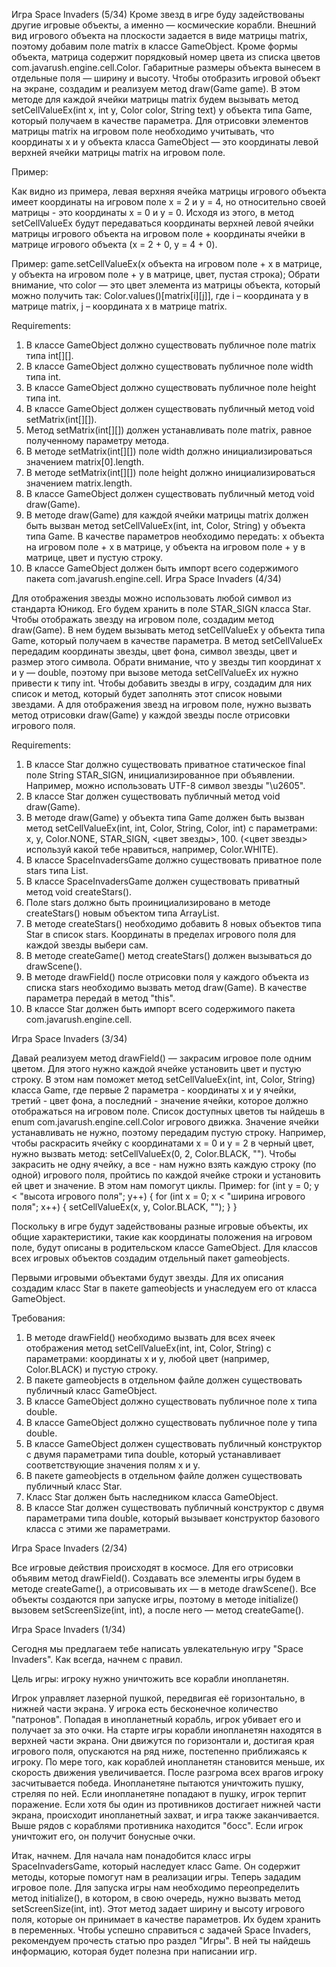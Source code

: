 Игра Space Invaders (5/34)
Кроме звезд в игре буду задействованы другие игровые объекты, а именно — космические корабли. Внешний вид игрового объекта на плоскости задается в виде матрицы matrix, поэтому добавим поле matrix в классе GameObject. Кроме формы объекта, матрица содержит порядковый номер цвета из списка цветов com.javarush.engine.cell.Color. Габаритные размеры объекта вынесем в отдельные поля — ширину и высоту. Чтобы отобразить игровой объект на экране, создадим и реализуем метод draw(Game game). В этом методе для каждой ячейки матрицы matrix будем вызывать метод setCellValueEx(int x, int y, Color color, String text) у объекта типа Game, который получаем в качестве параметра. Для отрисовки элементов матрицы matrix на игровом поле необходимо учитывать, что координаты x и y объекта класса GameObject — это координаты левой верхней ячейки матрицы matrix на игровом поле.

Пример:

Как видно из примера, левая верхняя ячейка матрицы игрового объекта имеет координаты на игровом поле x = 2 и y = 4, но относительно своей матрицы - это координаты x = 0 и y = 0. Исходя из этого, в метод setCellValueEx будут передаваться координаты верхней левой ячейки матрицы игрового объекта на игровом поле + координаты ячейки в матрице игрового объекта (x = 2 + 0, y = 4 + 0).

Пример:
game.setCellValueEx(x объекта на игровом поле + x в матрице, y объекта на игровом поле + y в матрице, цвет, пустая строка);
Обрати внимание, что color — это цвет элемента из матрицы объекта, который можно получить так: Color.values()[matrix[i][j]], где i – координата y в матрице matrix, j – координата x в матрице matrix.


Requirements:
1. В классе GameObject должно существовать публичное поле matrix типа int[][].
2. В классе GameObject должно существовать публичное поле width типа int.
3. В классе GameObject должно существовать публичное поле height типа int.
4. В классе GameObject должен существовать публичный метод void setMatrix(int[][]).
5. Метод setMatrix(int[][]) должен устанавливать поле matrix, равное полученному параметру метода.
6. В методе setMatrix(int[][]) поле width должно инициализироваться значением matrix[0].length.
7. В методе setMatrix(int[][]) поле height должно инициализироваться значением matrix.length.
8. В классе GameObject должен существовать публичный метод void draw(Game).
9. В методе draw(Game) для каждой ячейки матрицы matrix должен быть вызван метод setCellValueEx(int, int, Color, String) у объекта типа Game. В качестве параметров необходимо передать: x объекта на игровом поле + x в матрице, y объекта на игровом поле + y в матрице, цвет и пустую строку.
10. В классе GameObject должен быть импорт всего содержимого пакета com.javarush.engine.cell.
Игра Space Invaders (4/34)

Для отображения звезды можно использовать любой символ из стандарта Юникод. Его будем хранить в поле STAR_SIGN класса Star.
Чтобы отображать звезду на игровом поле, создадим метод draw(Game). В нем будем вызывать метод setCellValueEx у объекта типа Game, который получаем в качестве параметра. В метод setCellValueEx передадим координаты звезды, цвет фона, символ звезды, цвет и размер этого символа. Обрати внимание, что у звезды тип координат x и y — double, поэтому при вызове метода setCellValueEx их нужно привести к типу int. Чтобы добавить звезды в игру, создадим для них список и метод, который будет заполнять этот список новыми звездами. А для отображения звезд на игровом поле, нужно вызвать метод отрисовки draw(Game) у каждой звезды после отрисовки игрового поля.

Requirements:
1. В классе Star должно существовать приватное статическое final поле String STAR_SIGN, инициализированное при объявлении. Например, можно использовать UTF-8 символ звезды "\u2605".
2. В классе Star должен существовать публичный метод void draw(Game).
3. В методе draw(Game) у объекта типа Game должен быть вызван метод setCellValueEx(int, int, Color, String, Color, int) с параметрами: x, y, Color.NONE, STAR_SIGN, <цвет звезды>, 100. (<цвет звезды> используй какой тебе нравиться, например, Color.WHITE).
4. В классе SpaceInvadersGame должно существовать приватное поле stars типа List<Star>.
5. В классе SpaceInvadersGame должен существовать приватный метод void createStars().
6. Поле stars должно быть проинициализировано в методе createStars() новым объектом типа ArrayList<Star>.
7. В методе createStars() необходимо добавить 8 новых объектов типа Star в список stars. Координаты в пределах игрового поля для каждой звезды выбери сам.
8. В методе createGame() метод createStars() должен вызываться до drawScene().
9. В методе drawField() после отрисовки поля у каждого объекта из списка stars необходимо вызвать метод draw(Game). В качестве параметра передай в метод "this".
10. В классе Star должен быть импорт всего содержимого пакета com.javarush.engine.cell.

Игра Space Invaders (3/34)

Давай реализуем метод drawField() &mdash; закрасим игровое поле одним цветом.
Для этого нужно каждой ячейке установить цвет и пустую строку. В этом нам поможет метод
setCellValueEx(int, int, Color, String) класса Game, где первые 2 параметра - координаты x и y ячейки,
третий - цвет фона, а последний - значение ячейки, которое должно отображаться на игровом поле.
Список доступных цветов ты найдешь в enum com.javarush.engine.cell.Color игрового движка.
Значение ячейки устанавливать не нужно, поэтому передадим пустую строку.
Например, чтобы раскрасить ячейку с координатами x = 0 и y = 2 в черный цвет, нужно вызвать метод:
setCellValueEx(0, 2, Color.BLACK, &quot;&quot;).
Чтобы закрасить не одну ячейку, а все - нам нужно взять каждую строку (по одной) игрового поля,
пройтись по каждой ячейке строки и установить ей цвет и значение.
В этом нам помогут циклы. Пример:
for (int y = 0; y &lt; &quot;высота игрового поля&quot;; y++) {
    for (int x = 0; x &lt; &quot;ширина игрового поля&quot;; x++) {
    setCellValueEx(x, y, Color.BLACK, &quot;&quot;);
    }
}

Поскольку в игре будут задействованы разные игровые объекты, их общие характеристики, такие как
координаты положения на игровом поле, будут описаны в родительском классе GameObject. Для классов
всех игровых объектов создадим отдельный пакет gameobjects.

Первыми игровыми объектами будут звезды. Для их описания создадим класс Star в пакете gameobjects и
унаследуем его от класса GameObject.


Требования:
1.	В методе drawField() необходимо вызвать для всех ячеек отображения метод setCellValueEx(int, int, Color, String) с параметрами: координаты x и y, любой цвет (например, Color.BLACK) и пустую строку.
2.	В пакете gameobjects в отдельном файле должен существовать публичный класс GameObject.
3.	В классе GameObject должно существовать публичное поле x типа double.
4.	В классе GameObject должно существовать публичное поле y типа double.
5.	В классе GameObject должен существовать публичный конструктор с двумя параметрами типа double, который устанавливает соответствующие значения полям x и y.
6.	В пакете gameobjects в отдельном файле должен существовать публичный класс Star.
7.	Класс Star должен быть наследником класса GameObject.
8.	В классе Star должен существовать публичный конструктор с двумя параметрами типа double, который вызывает конструктор базового класса с этими же параметрами.


Игра Space Invaders (2/34)

Все игровые действия происходят в космосе. Для его отрисовки объявим метод drawField().
Создавать все элементы игры будем в методе createGame(), а отрисовывать их &mdash; в методе drawScene().
Все объекты создаются при запуске игры, поэтому в методе initialize() вызовем
setScreenSize(int, int), а после него &mdash; метод createGame().

Игра Space Invaders (1/34)

Сегодня мы предлагаем тебе написать увлекательную игру "Space Invaders". Как всегда, начнем с правил.

Цель игры: игроку нужно уничтожить все корабли инопланетян.

Игрок управляет лазерной пушкой, передвигая её горизонтально, в нижней части экрана.
У игрока есть бесконечное количество &quot;патронов&quot;. Попадая в инопланетный корабль, игрок убивает его и получает за это очки.
На старте игры корабли инопланетян находятся в верхней части экрана. Они движутся по горизонтали и, достигая края
игрового поля, опускаются на ряд ниже, постепенно приближаясь к игроку.
По мере того, как кораблей инопланетян становится меньше, их скорость движения увеличивается.
После разгрома всех врагов игроку засчитывается победа.
Инопланетяне пытаются уничтожить пушку, стреляя по ней. Если инопланетяне попадают в пушку, игрок терпит поражение.
Если хотя бы один из противников достигает нижней части экрана, происходит инопланетный захват, и игра также заканчивается.
Выше рядов с кораблями противника находится &quot;босс&quot;. Если игрок уничтожит его, он получит бонусные очки.

Итак, начнем. Для начала нам понадобится класс игры SpaceInvadersGame, который наследует класс Game. Он содержит методы,
которые помогут нам в реализации игры. Теперь зададим игровое поле. Для запуска игры нам необходимо переопределить
метод initialize(), в котором, в свою очередь, нужно вызвать метод setScreenSize(int, int).
Этот метод задает ширину и высоту игрового поля, которые он принимает в качестве параметров. Их будем хранить в переменных.
Чтобы успешно справиться с задачей Space Invaders, рекомендуем прочесть статью про раздел &quot;Игры&quot;. В ней ты найдешь информацию,
которая будет полезна при написании игр.